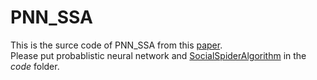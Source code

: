 # PNN_SSA
This is the surce code of PNN_SSA from this [paper](https://www.frontiersin.org/articles/10.3389/fphys.2021.696077/full).  
Please put  probablistic neural network and [SocialSpiderAlgorithm](https://github.com/James-Yu/SocialSpiderAlgorithm) in the *code* folder.
